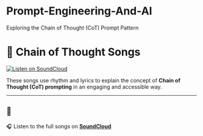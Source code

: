 # Prompt-Engineering-And-AI
Exploring the Chain of Thought (CoT) Prompt Pattern



# 🎵 Chain of Thought Songs  

[![Listen on SoundCloud](https://img.shields.io/badge/🎧-Listen%20on%20SoundCloud-orange)](https://soundcloud.com/manish-choudhary-975002974/sets/link-by-link-think-by-think/s-whhpqCgCx5f?si=bb922d2d98534543a3c1d21a8c562896&utm_source=clipboard&utm_medium=text&utm_campaign=social_sharing)  

These songs use rhythm and lyrics to explain the concept of **Chain of Thought (CoT) prompting** in an engaging and accessible way.  

---

## 📢
🎧 Listen to the full songs on **[SoundCloud](https://soundcloud.com/manish-choudhary-975002974/sets/link-by-link-think-by-think/s-whhpqCgCx5f?si=bb922d2d98534543a3c1d21a8c562896&utm_source=clipboard&utm_medium=text&utm_campaign=social_sharing)**  

